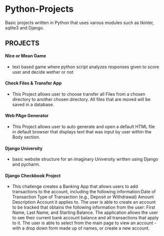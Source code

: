 # Python-Projects
Basic projects written in Python that uses varous modules such as tkinter, sqlite3 and Django.

## PROJECTS
#### NIce or Mean Game
* text based game where python script analyzes responses given to score user and decide wether or not 

#### Check Files & Transfer App
* This Project allows user to choose transfer all Files from a chosen directory to another chosen directory. All files that are moved will be saved in a database.

#### Web PAge Generator
* This Project allows user to auto generate and open a default HTML file in default browser that displays text that was input by user within the Body section. 

#### Django University
* basic website structure for an imaginary University written using Django and pycharm.

#### Django Checkbook Project
* This challenge creates a Banking App that allows users to add transactions to the account, including the following information:Date of Transaction Type of Transaction (e.g., Deposit or Withdrawal) Amount Description Account it applies to. The user is able to create an account to be tracked that obtains the following information from the user: First Name, Last Name, and Starting Balance. The application allows the user to see their current bank account balance and all transactions that apply to it. The user is  able to select from the main page to view an account - with a drop down form made up of names, or create a new account.




